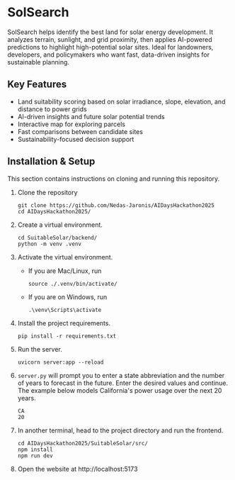 # SolSearch

SolSearch helps identify the best land for solar energy development. It analyzes terrain, sunlight, and grid proximity, then applies AI-powered predictions to highlight high-potential solar sites. Ideal for landowners, developers, and policymakers who want fast, data-driven insights for sustainable planning.

## Key Features

- Land suitability scoring based on solar irradiance, slope, elevation, and distance to power grids
- AI-driven insights and future solar potential trends
- Interactive map for exploring parcels
- Fast comparisons between candidate sites
- Sustainability-focused decision support

## Installation & Setup 

This section contains instructions on cloning and running this repository.

1. Clone the repository

    ```shell
    git clone https://github.com/Nedas-Jaronis/AIDaysHackathon2025
    cd AIDaysHackathon2025/
    ```

2. Create a virtual environment.

    ```shell
    cd SuitableSolar/backend/
    python -m venv .venv
    ```

3. Activate the virtual environment.
    - If you are Mac/Linux, run

        ```shell
        source ./.venv/bin/activate/
        ```

    - If you are on Windows, run

        ```shell
        .\venv\Scripts\activate
        ```

4. Install the project requirements.

    ```shell
    pip install -r requirements.txt
    ```

5. Run the server.

    ```shell
    uvicorn server:app --reload
    ```

6. `server.py` will prompt you to enter a state abbreviation and the number of years to forecast in the future. Enter the desired values and continue. The example below models California's power usage over the next 20 years.

    ```plain
    CA
    20
    ```

7. In another terminal, head to the project directory and run the frontend.

    ```shell
    cd AIDaysHackathon2025/SuitableSolar/src/
    npm install
    npm run dev
    ```

8. Open the website at http://localhost:5173
